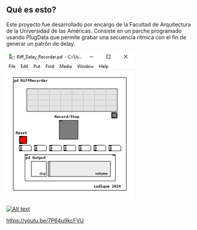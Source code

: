 ## Qué es esto?
Este proyecto fue desarrollado por encargo de la Facultad de Arquitectura de la Universidad de las Américas.
Consiste en un parche programado usando PlugData que permite grabar una secuencia ritmica con el fin de generar un patrón de delay.

![Imagen de referencia](RiffRecorder.jpg)


[![Alt text](https://img.youtube.com/vi/VID/0.jpg)](https://www.youtube.com/watch?v=VID)


https://youtu.be/7P64u9kcFVU
